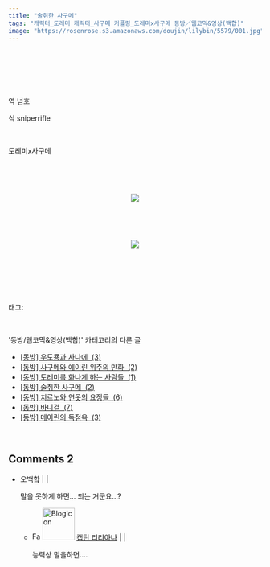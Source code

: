 ```yaml
---
title: "술취한 사구메"
tags: "캐릭터_도레미 캐릭터_사구메 커플링_도레미x사구메 동방／웹코믹&영상(백합)"
image: "https://rosenrose.s3.amazonaws.com/doujin/lilybin/5579/001.jpg"
---
```

<div class="article">
<div class="area_view">
<div class="tt_article_useless_p_margin"><p><br/></p><p><br/></p><p><br/></p><p>역 넘호</p><p>식 sniperrifle</p><p><br/></p><p>도레미x사구메</p><p><br/></p><p><br/></p><p style="text-align: center; clear: none; float: none;"><span class="imageblock" style="display: inline-block; width: 100%; height: auto; max-width: 100%;"><img src="{{ site.imgserver1 }}/lilybin/5579/001.jpg"/></span></p><p style="text-align: center; clear: none; float: none;"><br/></p><p><br/></p><p style="text-align: center; clear: none; float: none;"><span class="imageblock" style="display: inline-block; width: 100%; height: auto; max-width: 100%;"><img src="{{ site.imgserver1 }}/lilybin/5579/002.jpg"/></span></p><p><br/></p><p><br/></p>
</div>
</div></div><br/>
<div class="tagTrail">
<p>태그: </p>
<ul>
</ul>
</div><br/>
<div class="another">
<p>'동방/웹코믹&amp;영상(백합)' 카테고리의 다른 글</p>
<ul>
<li><a href="/lilybin_5651">
[동방] 우도묭과 사나에  (3)
</a></li>
<li><a href="/lilybin_5580">
[동방] 사구메와 에이린 위주의 만화  (2)
</a></li>
<li><a href="/lilybin_5578">
[동방] 도레미를 화나게 하는 사람들  (1)
</a></li>
<li><a href="/lilybin_5579">
[동방] 술취한 사구메  (2)
</a></li>
<li><a href="/lilybin_5540">
[동방] 치르노와 연못의 요정들  (6)
</a></li>
<li><a href="/lilybin_5539">
[동방] 바니걸  (7)
</a></li>
<li><a href="/lilybin_5488">
[동방] 메이린의 독점욕  (3)
</a></li>
</ul>
</div><br/>
<div class="comment">
<h2 class="bold">Comments <span id="commentCount5579">2</span></h2>
<div style="clear:both;">
<div id="entry5579Comment" style="display:block">
<ul class="list_reply">
<li class="rp_general" id="comment13009705">
<div class="post-comment">
<div>
<span>
<i class="fa fa-user"></i>오백합 |
                                |
                               
</span>
<p>말을 못하게 하면... 되는 거군요...?</p>

</div>
</div>
<div class="parrent">
<ul>
<li class="post-comment reply rp_admin" id="comment13009742">
<div>
<span>
<i class="fa fa-user"></i><img alt="Favicon of https://lilybin.tistory.com" height="16" onerror="this.onerror=null;this.parentNode.removeChild(this)" src="https://lilybin.tistory.com/favicon.ico" width="16"/> <img alt="BlogIcon" height="64" onerror="this.parentNode.removeChild(this)" src="https://lilybin.tistory.com/index.gif" width="64"/> <a href="https://lilybin.tistory.com" onclick="return openLinkInNewWindow(this)">캡틴 리리아나</a><span class="tistoryProfileLayerTrigger" onclick='TistoryProfile.show(event, this, {"title":"\ub9ac\ub9ac\uc544\ub098\uc758 \ubc31\ud569\uacf5\uac04","url":"https:\/\/lilybin.tistory.com","nickname":"\ub9ac\ub9ac\uc544\ub098","items":[]}); return false;'></span> |
																			  |
																			 
</span>
<p>능력상 말을하면....</p>

</div>
</li>
</ul>
</div>
</li>
</ul>
</div>
</div>
</div><br/>
<br/>
<p id="refer"></p>
<br/>

